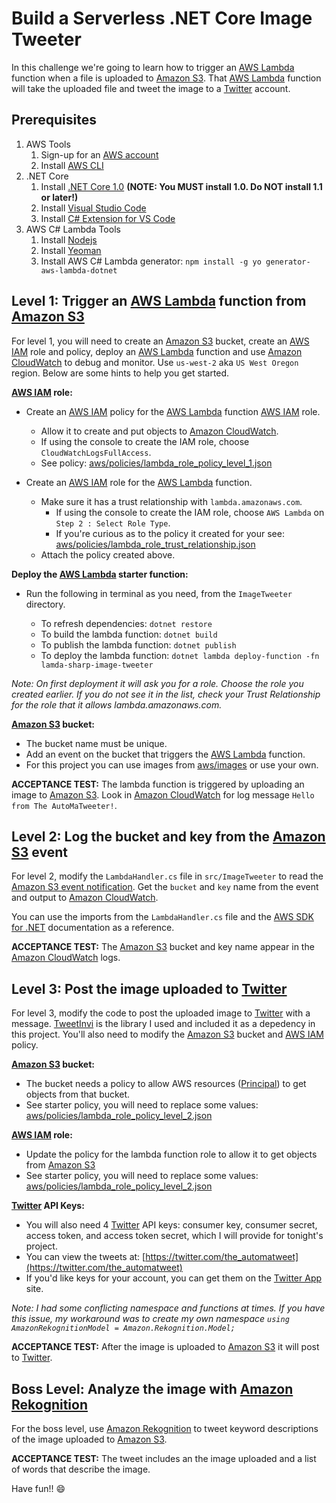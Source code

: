 # Build a Serverless .NET Core Image Tweeter

In this challenge we're going to learn how to trigger an [AWS Lambda](https://aws.amazon.com/lambda/) function when a file is uploaded to [Amazon S3](https://aws.amazon.com/s3/). That [AWS Lambda](https://aws.amazon.com/lambda/) function will take the uploaded file and tweet the image to a [Twitter](http://www.twitter.com/) account.

## Prerequisites

1. AWS Tools
    1. Sign-up for an [AWS account](https://aws.amazon.com)
    2. Install [AWS CLI](https://aws.amazon.com/cli/)
2. .NET Core
    1. Install [.NET Core 1.0](https://www.microsoft.com/net/core) **(NOTE: You MUST install 1.0. Do NOT install 1.1 or later!)**
    2. Install [Visual Studio Code](https://code.visualstudio.com/)
    3. Install [C# Extension for VS Code](https://code.visualstudio.com/Docs/languages/csharp)
3. AWS C# Lambda Tools
    1. Install [Nodejs](https://nodejs.org/en/)
    2. Install [Yeoman](http://yeoman.io/codelab/setup.html)
    3. Install AWS C# Lambda generator: `npm install -g yo generator-aws-lambda-dotnet`

## Level 1: Trigger an [AWS Lambda](http://aws.amazon.com/lambda/) function from [Amazon S3](http://aws.amazon.com/s3/)

For level 1, you will need to create an [Amazon S3](http://aws.amazon.com/s3/) bucket, create an [AWS IAM](https://aws.amazon.com/iam/) role and policy, deploy an [AWS Lambda](http://aws.amazon.com/lambda/) function and use [Amazon CloudWatch](http://aws.amazon.com/cloudwatch/) to debug and monitor. Use `us-west-2` aka `US West Oregon` region. Below are some hints to help you get started.


**[AWS IAM](https://aws.amazon.com/iam/) role:**

- Create an [AWS IAM](https://aws.amazon.com/iam/) policy for the [AWS Lambda](http://aws.amazon.com/lambda/) function [AWS IAM](https://aws.amazon.com/iam/) role.
	
	- Allow it to create and put objects to [Amazon CloudWatch](http://aws.amazon.com/cloudwatch/).
	- If using the console to create the IAM role, choose `CloudWatchLogsFullAccess`.
   - See policy: [aws/policies/lambda_role_policy_level_1.json](aws/policies/lambda_role_policy_level_1.json)
 
- Create an [AWS IAM](https://aws.amazon.com/iam/) role for the [AWS Lambda](http://aws.amazon.com/lambda/) function.

	- Make sure it has a trust relationship with `lambda.amazonaws.com`.
		- If using the console to create the IAM role, choose `AWS Lambda` on `Step 2 : Select Role Type`.
		- If you're curious as to the policy it created for your see: [aws/policies/lambda_role_trust_relationship.json](aws/policies/lambda_role_trust_relationship.json)
	- Attach the policy created above.

**Deploy the [AWS Lambda](http://aws.amazon.com/lambda/) starter function:**

- Run the following in terminal as you need, from the `ImageTweeter` directory.

	- To refresh dependencies: `dotnet restore`
	- To build the lambda function: `dotnet build`
	- To publish the lambda function: `dotnet publish`
	- To deploy the lambda function: `dotnet lambda deploy-function -fn lamda-sharp-image-tweeter`

*Note: On first deployment it will ask you for a role. Choose the role you created earlier. If you do not see it in the list, check your Trust Relationship for the role that it allows lambda.amazonaws.com.*

**[Amazon S3](http://aws.amazon.com/s3/) bucket:**

- The bucket name must be unique.
- Add an event on the bucket that triggers the [AWS Lambda](http://aws.amazon.com/lambda/) function.
- For this project you can use images from [aws/images](aws/images) or use your own.

**ACCEPTANCE TEST:** The lambda function is triggered by uploading an image to [Amazon S3](http://aws.amazon.com/s3/). Look in [Amazon CloudWatch](http://aws.amazon.com/cloudwatch/) for log message `Hello from The AutoMaTweeter!`.

## Level 2: Log the bucket and key from the [Amazon S3](http://aws.amazon.com/s3/) event

For level 2, modify the `LambdaHandler.cs` file in `src/ImageTweeter` to read the [Amazon S3 event notification](http://docs.aws.amazon.com/AmazonS3/latest/dev/NotificationHowTo.html). Get the `bucket` and `key` name from the event and output to [Amazon CloudWatch](http://aws.amazon.com/cloudwatch/). 

You can use the imports from the `LambdaHandler.cs` file and the [AWS SDK for .NET](http://docs.aws.amazon.com/sdkfornet/v3/apidocs/Index.html) documentation as a reference.

**ACCEPTANCE TEST:** The [Amazon S3](http://aws.amazon.com/s3/) bucket and key name appear in the [Amazon CloudWatch](http://aws.amazon.com/cloudwatch/) logs.

## Level 3: Post the image uploaded to [Twitter](http://www.twitter.com)

For level 3, modify the code to post the uploaded image to [Twitter](http://www.twitter.com) with a message. [TweetInvi](https://github.com/linvi/tweetinvi/wiki) is the library I used and included it as a depedency in this project. You'll also need to modify the [Amazon S3](http://aws.amazon.com/s3/) bucket and [AWS IAM](https://aws.amazon.com/iam/) policy.

**[Amazon S3](http://aws.amazon.com/s3/) bucket:**

- The bucket needs a policy to allow AWS resources ([Principal](http://docs.aws.amazon.com/AmazonS3/latest/dev/s3-bucket-user-policy-specifying-principal-intro.html)) to get objects from that bucket.
- See starter policy, you will need to replace some values: [aws/policies/lambda_role_policy_level_2.json](aws/policies/s3_bucket_policy.json)

**[AWS IAM](https://aws.amazon.com/iam/) role:**

- Update the policy for the lambda function role to allow it to get objects from [Amazon S3](http://aws.amazon.com/s3/)
- See starter policy, you will need to replace some values: [aws/policies/lambda_role_policy_level_2.json](aws/policies/lambda_role_policy_level_3.json)

**[Twitter](http://twitter.com/) API Keys:**

- You will also need 4 [Twitter](http://www.twitter.com) API keys: consumer key, consumer secret, access token, and access token secret, which I will provide for tonight's project.
- You can view the tweets at: [https://twitter.com/the_automatweet](https://twitter.com/the_automatweet)
- If you'd like keys for your account, you can get them on the [Twitter App](https://apps.twitter.com) site.

*Note: I had some conflicting namespace and functions at times. If you have this issue, my workaround was to create my own namespace `using AmazonRekognitionModel = Amazon.Rekognition.Model;`*

**ACCEPTANCE TEST:** After the image is uploaded to [Amazon S3](http://aws.amazon.com/s3/) it will post to [Twitter](http://www.twitter.com).

## Boss Level: Analyze the image with [Amazon Rekognition](https://aws.amazon.com/rekognition/)

For the boss level, use [Amazon Rekognition](https://aws.amazon.com/rekognition/) to tweet keyword descriptions of the image uploaded to [Amazon S3](http://aws.amazon.com/s3/).

**ACCEPTANCE TEST:** The tweet includes an the image uploaded and a list of words that describe the image.

Have fun!! :smile:
